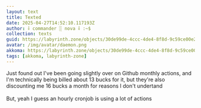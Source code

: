 ```yaml
---
layout: text
title: Texted
date: 2025-04-27T14:52:10.117193Z
author: ⸸ commander ░ nova ⸸ :~$
collection: texts
guid: https://labyrinth.zone/objects/30de99de-4ccc-4de4-8f8d-9c59ce00e2f9
avatar: /img/avatar/daemon.png
akkoma: https://labyrinth.zone/objects/30de99de-4ccc-4de4-8f8d-9c59ce00e2f9
tags: [akkoma, labyrinth-zone]
---
```


<p>Just found out I've been going slightly over on Github monthly actions, and I'm technically being billed about 13 bucks for it, but they're also discounting me 16 bucks a month for reasons I don't undertand<br><br>But, yeah I guess an hourly cronjob is using a lot of actions</p>